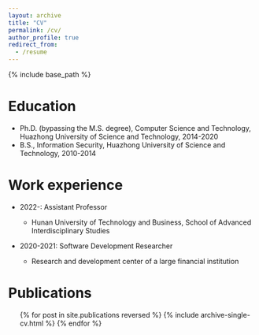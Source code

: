 ```yaml
---
layout: archive
title: "CV"
permalink: /cv/
author_profile: true
redirect_from:
  - /resume
---
```


{% include base_path %}

Education
======
* Ph.D. (bypassing the M.S. degree), Computer Science and Technology, Huazhong University of Science and Technology, 2014-2020
* B.S., Information Security, Huazhong University of Science and Technology, 2010-2014

Work experience
======
* 2022-: Assistant Professor
  * Hunan University of Technology and Business, School of Advanced Interdisciplinary Studies

* 2020-2021: Software Development Researcher
  * Research and development center of a large financial institution

Publications
======
  <ul>{% for post in site.publications reversed %}
    {% include archive-single-cv.html %}
  {% endfor %}</ul>

